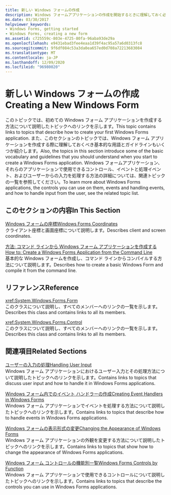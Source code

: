 ```yaml
---
title: 新しい Windows フォームの作成
description: Windows フォームアプリケーションの作成を開始するときに理解しておく必要がある基本的なボキャブラリ、ガイドライン、および手順について説明するトピックを紹介します。
ms.date: 03/30/2017
helpviewer_keywords:
- Windows Forms, getting started
- Windows Forms, creating a new form
ms.assetid: c725559c-803e-4725-80fa-96aba93de29a
ms.openlocfilehash: e9431ebad3fee4eaa1d39f4ac95a57a6d0313fc8
ms.sourcegitcommit: 9f6df084c53a3da0ea657ed0d708a72213683084
ms.translationtype: MT
ms.contentlocale: ja-JP
ms.lasthandoff: 12/09/2020
ms.locfileid: "96980020"
---
```

# <a name="creating-a-new-windows-form"></a><span data-ttu-id="e4011-103">新しい Windows フォームの作成</span><span class="sxs-lookup"><span data-stu-id="e4011-103">Creating a New Windows Form</span></span>
<span data-ttu-id="e4011-104">このトピックでは、初めての Windows フォーム アプリケーションを作成する方法について説明したトピックへのリンクを示します。</span><span class="sxs-lookup"><span data-stu-id="e4011-104">This topic contains links to topics that describe how to create your first Windows Forms application.</span></span> <span data-ttu-id="e4011-105">また、このセクションのトピックでは、Windows フォーム アプリケーションを作成する際に理解しておくべき基本的な用語とガイドラインもいくつか紹介します。</span><span class="sxs-lookup"><span data-stu-id="e4011-105">Also, the topics in this section introduce some of the basic vocabulary and guidelines that you should understand when you start to create a Windows Forms application.</span></span> <span data-ttu-id="e4011-106">Windows フォームアプリケーション、それらのアプリケーションで使用できるコントロール、イベントと処理イベント、およびユーザーからの入力を処理する方法の詳細については、関連トピックの一覧を参照してください。</span><span class="sxs-lookup"><span data-stu-id="e4011-106">To learn more about Windows Forms applications, the controls you can use on them, events and handling events, and how to handle input from the user, see the related topic list.</span></span>  
  
## <a name="in-this-section"></a><span data-ttu-id="e4011-107">このセクションの内容</span><span class="sxs-lookup"><span data-stu-id="e4011-107">In This Section</span></span>  
 [<span data-ttu-id="e4011-108">Windows フォームの座標</span><span class="sxs-lookup"><span data-stu-id="e4011-108">Windows Forms Coordinates</span></span>](windows-forms-coordinates.md)  
 <span data-ttu-id="e4011-109">クライアント座標と画面座標について説明します。</span><span class="sxs-lookup"><span data-stu-id="e4011-109">Describes client and screen coordinates.</span></span>  
  
 [<span data-ttu-id="e4011-110">方法: コマンド ラインから Windows フォーム アプリケーションを作成する</span><span class="sxs-lookup"><span data-stu-id="e4011-110">How to: Create a Windows Forms Application from the Command Line</span></span>](how-to-create-a-windows-forms-application-from-the-command-line.md)  
 <span data-ttu-id="e4011-111">基本的な Windows フォームを作成し、コマンド ラインからコンパイルする方法について説明します。</span><span class="sxs-lookup"><span data-stu-id="e4011-111">Describes how to create a basic Windows Form and compile it from the command line.</span></span>  
  
## <a name="reference"></a><span data-ttu-id="e4011-112">リファレンス</span><span class="sxs-lookup"><span data-stu-id="e4011-112">Reference</span></span>  
 <xref:System.Windows.Forms.Form>  
 <span data-ttu-id="e4011-113">このクラスについて説明し、すべてのメンバーへのリンクの一覧を示します。</span><span class="sxs-lookup"><span data-stu-id="e4011-113">Describes this class and contains links to all its members.</span></span>  
  
 <xref:System.Windows.Forms.Control>  
 <span data-ttu-id="e4011-114">このクラスについて説明し、すべてのメンバーへのリンクの一覧を示します。</span><span class="sxs-lookup"><span data-stu-id="e4011-114">Describes this class and contains links to all its members.</span></span>  
  
## <a name="related-sections"></a><span data-ttu-id="e4011-115">関連項目</span><span class="sxs-lookup"><span data-stu-id="e4011-115">Related Sections</span></span>  
 [<span data-ttu-id="e4011-116">ユーザーの入力の処理</span><span class="sxs-lookup"><span data-stu-id="e4011-116">Handling User Input</span></span>](./controls/handling-user-input.md)  
 <span data-ttu-id="e4011-117">Windows フォーム アプリケーションにおけるユーザー入力とその処理方法について説明したトピックへのリンクを示します。</span><span class="sxs-lookup"><span data-stu-id="e4011-117">Contains links to topics that discuss user input and how to handle it in Windows Forms applications.</span></span>  
  
 [<span data-ttu-id="e4011-118">Windows フォーム内でのイベント ハンドラーの作成</span><span class="sxs-lookup"><span data-stu-id="e4011-118">Creating Event Handlers in Windows Forms</span></span>](creating-event-handlers-in-windows-forms.md)  
 <span data-ttu-id="e4011-119">Windows フォーム アプリケーションでイベントを処理する方法について説明したトピックへのリンクを示します。</span><span class="sxs-lookup"><span data-stu-id="e4011-119">Contains links to topics that describe how to handle events in Windows Forms applications.</span></span>  
  
 [<span data-ttu-id="e4011-120">Windows フォームの表示形式の変更</span><span class="sxs-lookup"><span data-stu-id="e4011-120">Changing the Appearance of Windows Forms</span></span>](changing-the-appearance-of-windows-forms.md)  
 <span data-ttu-id="e4011-121">Windows フォーム アプリケーションの外観を変更する方法について説明したトピックへのリンクを示します。</span><span class="sxs-lookup"><span data-stu-id="e4011-121">Contains links to topics that show how to change the appearance of Windows Forms applications.</span></span>  
  
 [<span data-ttu-id="e4011-122">Windows フォーム コントロールの機能別一覧</span><span class="sxs-lookup"><span data-stu-id="e4011-122">Windows Forms Controls by Function</span></span>](./controls/windows-forms-controls-by-function.md)  
 <span data-ttu-id="e4011-123">Windows フォーム アプリケーションで使用できるコントロールについて説明したトピックへのリンクを示します。</span><span class="sxs-lookup"><span data-stu-id="e4011-123">Contains links to topics that describe the controls you can use in Windows Forms applications.</span></span>
